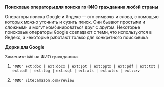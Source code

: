 

**Поисковые операторы для поиска по ФИО гражданина любой** **страны**

Операторы поиска Google и Яндекс — это символы и слова, с помощью которых можно уточнить и сузить поиск. Они бывают простыми и сложными и могут комбинироваться друг с другом. Некоторые поисковые операторы Google совпадают с теми, что используются в Яндекс, а некоторые работают только для конкретного поисковика


**Дорки для Google**

Замените `ФИО` на ФИО гражданина

1. `"ФИО" ext:doc | ext:docx | ext:ppt | ext:pptx | ext:pdf | ext:txt | ext:odt | ext:log | ext:sql | ext:xls | ext:xlsx | ext:csv`

2. `"ФИО" site:amazon.com/review`